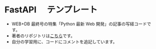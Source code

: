 # FastAPI 　テンプレート

- WEB+DB 最終号の特集「Python 最新 Web 開発」の記事の写経コードです。
- 著者のリポジトリは[こちら](https://github.com/rhoboro/mywallets-api)です。
- 自分の学習用に、コードにコメントを追記しています。
